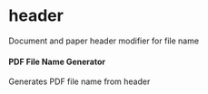 # header
Document and paper header modifier for file name

#### PDF File Name Generator

Generates PDF file name from header